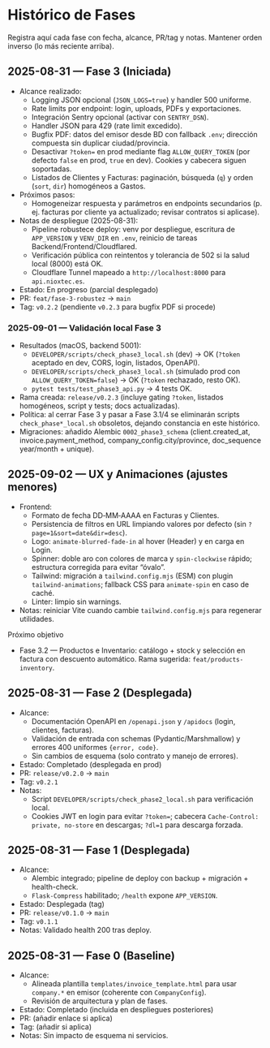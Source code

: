 # Histórico de Fases

Registra aquí cada fase con fecha, alcance, PR/tag y notas. Mantener orden inverso (lo más reciente arriba).

## 2025-08-31 — Fase 3 (Iniciada)
- Alcance realizado:
  - Logging JSON opcional (`JSON_LOGS=true`) y handler 500 uniforme.
  - Rate limits por endpoint: login, uploads, PDFs y exportaciones.
  - Integración Sentry opcional (activar con `SENTRY_DSN`).
  - Handler JSON para 429 (rate limit excedido).
  - Bugfix PDF: datos del emisor desde BD con fallback `.env`; dirección compuesta sin duplicar ciudad/provincia.
  - Desactivar `?token=` en prod mediante flag `ALLOW_QUERY_TOKEN` (por defecto `false` en prod, `true` en dev). Cookies y cabecera siguen soportadas.
  - Listados de Clientes y Facturas: paginación, búsqueda (`q`) y orden (`sort`, `dir`) homogéneos a Gastos.
- Próximos pasos:
  - Homogeneizar respuesta y parámetros en endpoints secundarios (p. ej. facturas por cliente ya actualizado; revisar contratos si aplicase).
- Notas de despliegue (2025-08-31):
  - Pipeline robustece deploy: venv por despliegue, escritura de `APP_VERSION` y `VENV_DIR` en `.env`, reinicio de tareas Backend/Frontend/Cloudflared.
  - Verificación pública con reintentos y tolerancia de 502 si la salud local (8000) está OK.
  - Cloudflare Tunnel mapeado a `http://localhost:8000` para `api.nioxtec.es`.
- Estado: En progreso (parcial desplegado)
- PR: `feat/fase-3-robustez` → `main`
- Tag: `v0.2.2` (pendiente `v0.2.3` para bugfix PDF si procede)

### 2025-09-01 — Validación local Fase 3
- Resultados (macOS, backend 5001):
  - `DEVELOPER/scripts/check_phase3_local.sh` (dev) → OK (`?token` aceptado en dev, CORS, login, listados, OpenAPI).
  - `DEVELOPER/scripts/check_phase3_local.sh` (simulado prod con `ALLOW_QUERY_TOKEN=false`) → OK (`?token` rechazado, resto OK).
  - `pytest tests/test_phase3_api.py` → 4 tests OK.
- Rama creada: `release/v0.2.3` (incluye gating `?token`, listados homogéneos, script y tests; docs actualizadas).
- Política: al cerrar Fase 3 y pasar a Fase 3.1/4 se eliminarán scripts `check_phase*_local.sh` obsoletos, dejando constancia en este histórico.
 - Migraciones: añadido Alembic `0002_phase3_schema` (client.created_at, invoice.payment_method, company_config.city/province, doc_sequence year/month + unique).

## 2025-09-02 — UX y Animaciones (ajustes menores)
- Frontend:
  - Formato de fecha DD‑MM‑AAAA en Facturas y Clientes.
  - Persistencia de filtros en URL limpiando valores por defecto (sin `?page=1&sort=date&dir=desc`).
  - Logo: `animate-blurred-fade-in` al hover (Header) y en carga en Login.
  - Spinner: doble aro con colores de marca y `spin-clockwise` rápido; estructura corregida para evitar “óvalo”.
  - Tailwind: migración a `tailwind.config.mjs` (ESM) con plugin `tailwind-animations`; fallback CSS para `animate-spin` en caso de caché.
  - Linter: limpio sin warnings.
- Notas: reiniciar Vite cuando cambie `tailwind.config.mjs` para regenerar utilidades.

Próximo objetivo
- Fase 3.2 — Productos e Inventario: catálogo + stock y selección en factura con descuento automático. Rama sugerida: `feat/products-inventory`.

## 2025-08-31 — Fase 2 (Desplegada)
- Alcance:
  - Documentación OpenAPI en `/openapi.json` y `/apidocs` (login, clientes, facturas).
  - Validación de entrada con schemas (Pydantic/Marshmallow) y errores 400 uniformes `{error, code}`.
  - Sin cambios de esquema (solo contrato y manejo de errores).
- Estado: Completado (desplegada en prod)
- PR: `release/v0.2.0` → `main`
- Tag: `v0.2.1`
- Notas:
  - Script `DEVELOPER/scripts/check_phase2_local.sh` para verificación local.
  - Cookies JWT en login para evitar `?token=`; cabecera `Cache-Control: private, no-store` en descargas; `?dl=1` para descarga forzada.

## 2025-08-31 — Fase 1 (Desplegada)
- Alcance:
  - Alembic integrado; pipeline de deploy con backup + migración + health-check.
  - `Flask-Compress` habilitado; `/health` expone `APP_VERSION`.
- Estado: Desplegada (tag)
- PR: `release/v0.1.0` → `main`
- Tag: `v0.1.1`
- Notas: Validado health 200 tras deploy.

## 2025-08-31 — Fase 0 (Baseline)
- Alcance:
  - Alineada plantilla `templates/invoice_template.html` para usar `company.*` en emisor (coherente con `CompanyConfig`).
  - Revisión de arquitectura y plan de fases.
- Estado: Completado (incluida en despliegues posteriores)
- PR: (añadir enlace si aplica)
- Tag: (añadir si aplica)
- Notas: Sin impacto de esquema ni servicios.

